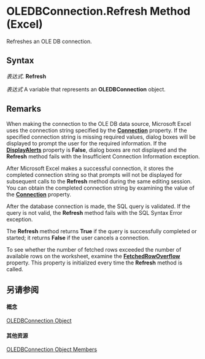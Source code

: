 
# OLEDBConnection.Refresh Method (Excel)

Refreshes an OLE DB connection.


## Syntax

 _表达式_. **Refresh**

 _表达式_ A variable that represents an **OLEDBConnection** object.


## Remarks

When making the connection to the OLE DB data source, Microsoft Excel uses the connection string specified by the  **[Connection](03b83f0e-1a16-f44e-0a89-27742b733e05.md)** property. If the specified connection string is missing required values, dialog boxes will be displayed to prompt the user for the required information. If the **[DisplayAlerts](d9f36a99-e9c9-9a67-abaf-9c8e49b4febc.md)** property is **False**, dialog boxes are not displayed and the **Refresh** method fails with the Insufficient Connection Information exception.

After Microsoft Excel makes a successful connection, it stores the completed connection string so that prompts will not be displayed for subsequent calls to the  **Refresh** method during the same editing session. You can obtain the completed connection string by examining the value of the **[Connection](03b83f0e-1a16-f44e-0a89-27742b733e05.md)** property.

After the database connection is made, the SQL query is validated. If the query is not valid, the  **Refresh** method fails with the SQL Syntax Error exception.

The  **Refresh** method returns **True** if the query is successfully completed or started; it returns **False** if the user cancels a connection.

To see whether the number of fetched rows exceeded the number of available rows on the worksheet, examine the  **[FetchedRowOverflow](386aaf06-27d4-bfa1-cf5e-ac8c8bddef44.md)** property. This property is initialized every time the **Refresh** method is called.


## 另请参阅


#### 概念


[OLEDBConnection Object](f246e544-9854-8e71-a7f7-dec57dd725e4.md)
#### 其他资源


[OLEDBConnection Object Members](http://msdn.microsoft.com/library/2f1a2f81-ee3a-1b60-8dc3-87818e1790c1%28Office.15%29.aspx)